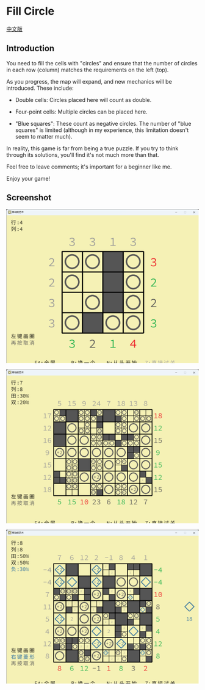 # Fill Circle

[中文版](doc/README_zhCN.md)

## Introduction 

You need to fill the cells with "circles" and ensure that the number of circles in each row (column) matches the requirements on the left (top).

As you progress, the map will expand, and new mechanics will be introduced. These include:

- Double cells: Circles placed here will count as double.

- Four-point cells: Multiple circles can be placed here.

- "Blue squares": These count as negative circles. The number of "blue squares" is limited (although in my experience, this limitation doesn't seem to matter much).

In reality, this game is far from being a true puzzle. If you try to think through its solutions, you'll find it's not much more than that.

Feel free to leave comments; it's important for a beginner like me.

Enjoy your game!

## Screenshot 

![A](doc/screenshoot/A.png)

![B](doc/screenshoot/B.png)

![C](doc/screenshoot/C.png)
